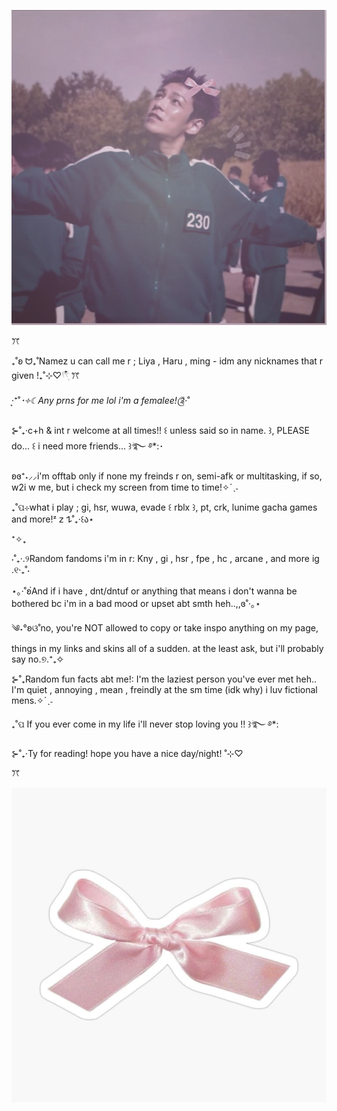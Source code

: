 ![image alt](https://github.com/Fre4ky-m0ment/Fre4ky-m0ment/blob/main/Untitled%20Project(2).jpg?raw=true) 

ꔫ

₊˚ʚ ᗢ₊˚Namez u can call me r ; Liya , Haru , ming - idm any nicknames that r given !₊˚⊹♡𓍢𓍢ִ໋ ꔫ

‧͙⁺˚*･༓☾Any prns for me lol i'm a femalee!༊*·˚

⊱˚₊‧c+h & int r welcome at all times!! ꒰ unless said so in name. ꒱, PLEASE do... ꒰ i need more friends... ꒱ؘ࿐ ࿔*:･

ʚɞ⁺˖⸝⸝i'm offtab only if none my freinds r on, semi-afk or multitasking, if so, w2i w me, but i check my screen from time to time!✧ˊˎ˗

₊˚ପ⊹what i play ; gi, hsr, wuwa, evade ꒰ rblx ꒱, pt, crk, lunime gacha games and more!ᶻ 𝗓 𐰁˚₊‧꒰ა⋆

⁺✧₊

⋅˚₊‧.୨Random fandoms i'm in r: Kny , gi , hsr , fpe , hc , arcane , and more ig .୧‧₊˚⋅

⋆｡‧˚ʚ๋And if i have , dnt/dntuf or anything that means i don't wanna be bothered bc i'm in a bad mood or upset abt smth heh..,,ɞ˚‧｡⋆

༄˖°ʚଓ˚no, you're NOT allowed to copy or take inspo anything on my page, things in my links and skins all of a sudden. at the least ask, but i'll probably say no.୭.⁺₊✧

⊱˚₊Random fun facts abt me!: I'm the laziest person you've ever met heh.. I'm quiet , annoying , mean , freindly at the sm time (idk why) i luv fictional mens.✧ˊˎ˗

₊˚ପ If you ever come in my life i'll never stop loving you !! ꒱ؘ࿐ ࿔*:

⊱˚₊‧Ty for reading! hope you have a nice day/night! ˚⊹♡

ꔫ

![image alt](https://github.com/Fre4ky-m0ment/Fre4ky-m0ment/blob/main/_Pink%20Bow%20INS%20Coquette%20Sticker_%20Sticker%20for%20Sale%20by%20MollyElynDesign.jpeg?raw=true)
